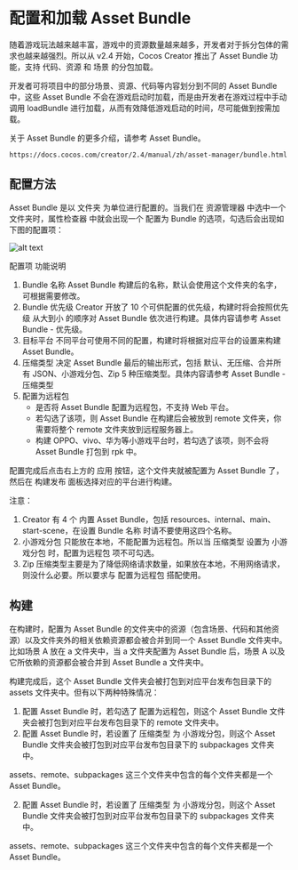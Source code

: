 # 配置和加载 Asset Bundle

随着游戏玩法越来越丰富，游戏中的资源数量越来越多，开发者对于拆分包体的需求也越来越强烈。所以从 v2.4 开始，Cocos Creator 推出了 Asset Bundle 功能，支持 代码、资源 和 场景 的分包加载。

开发者可将项目中的部分场景、资源、代码等内容划分到不同的 Asset Bundle 中，这些 Asset Bundle 不会在游戏启动时加载，而是由开发者在游戏过程中手动调用 loadBundle 进行加载，从而有效降低游戏启动的时间，尽可能做到按需加载。

关于 Asset Bundle 的更多介绍，请参考 Asset Bundle。

```
https://docs.cocos.com/creator/2.4/manual/zh/asset-manager/bundle.html
```

## 配置方法
Asset Bundle 是以 文件夹 为单位进行配置的。当我们在 资源管理器 中选中一个文件夹时，属性检查器 中就会出现一个 配置为 Bundle 的选项，勾选后会出现如下图的配置项：

![alt text](https://docs.cocos.com/creator/2.4/manual/assets/inspector.Cgj4dj2g.png)

配置项        	 功能说明

1. Bundle 名称	Asset Bundle 构建后的名称，默认会使用这个文件夹的名字，可根据需要修改。
2. Bundle 优先级	Creator 开放了 10 个可供配置的优先级，构建时将会按照优先级 从大到小 的顺序对 Asset Bundle 依次进行构建。具体内容请参考 Asset Bundle - 优先级。
3. 目标平台	不同平台可使用不同的配置，构建时将根据对应平台的设置来构建 Asset Bundle。
4. 压缩类型	  决定 Asset Bundle 最后的输出形式，包括 默认、无压缩、合并所有 JSON、小游戏分包、Zip 5 种压缩类型。具体内容请参考 Asset Bundle - 压缩类型
5. 配置为远程包	 
    - 是否将 Asset Bundle 配置为远程包，不支持 Web 平台。
    - 若勾选了该项，则 Asset Bundle 在构建后会被放到 remote 文件夹，你需要将整个 remote 文件夹放到远程服务器上。
    - 构建 OPPO、vivo、华为等小游戏平台时，若勾选了该项，则不会将 Asset Bundle 打包到 rpk 中。

配置完成后点击右上方的 应用 按钮，这个文件夹就被配置为 Asset Bundle 了，然后在 构建发布 面板选择对应的平台进行构建。

注意：
1. Creator 有 4 个 内置 Asset Bundle，包括 resources、internal、main、start-scene，在设置 Bundle 名称 时请不要使用这四个名称。
2. 小游戏分包 只能放在本地，不能配置为远程包。所以当 压缩类型 设置为 小游戏分包 时，配置为远程包 项不可勾选。
3. Zip 压缩类型主要是为了降低网络请求数量，如果放在本地，不用网络请求，则没什么必要。所以要求与 配置为远程包 搭配使用。

## 构建
在构建时，配置为 Asset Bundle 的文件夹中的资源（包含场景、代码和其他资源）以及文件夹外的相关依赖资源都会被合并到同一个 Asset Bundle 文件夹中。比如场景 A 放在 a 文件夹中，当 a 文件夹配置为 Asset Bundle 后，场景 A 以及它所依赖的资源都会被合并到 Asset Bundle a 文件夹中。

构建完成后，这个 Asset Bundle 文件夹会被打包到对应平台发布包目录下的 assets 文件夹中。但有以下两种特殊情况：

1. 配置 Asset Bundle 时，若勾选了 配置为远程包，则这个 Asset Bundle 文件夹会被打包到对应平台发布包目录下的 remote 文件夹中。
2. 配置 Asset Bundle 时，若设置了 压缩类型 为 小游戏分包，则这个 Asset Bundle 文件夹会被打包到对应平台发布包目录下的 subpackages 文件夹中。

assets、remote、subpackages 这三个文件夹中包含的每个文件夹都是一个 Asset Bundle。

2. 配置 Asset Bundle 时，若设置了 压缩类型 为 小游戏分包，则这个 Asset Bundle 文件夹会被打包到对应平台发布包目录下的 subpackages 文件夹中。

assets、remote、subpackages 这三个文件夹中包含的每个文件夹都是一个 Asset Bundle。
